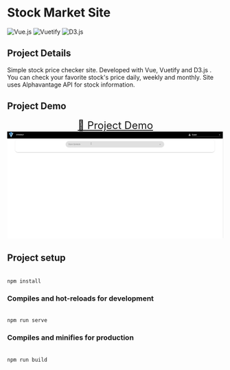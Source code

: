 # Stock Market Site

![Vue.js](https://img.shields.io/static/v1?style=for-the-badge&message=Vue.js&color=222222&logo=Vue.js&logoColor=4FC08D&label=) ![Vuetify](https://img.shields.io/static/v1?style=for-the-badge&message=Vuetify&color=1867C0&logo=Vuetify&logoColor=FFFFFF&label=) ![D3.js](https://img.shields.io/static/v1?style=for-the-badge&message=D3.js&color=222222&logo=D3.js&logoColor=F9A03C&label=)

## Project Details

Simple stock price checker site. Developed with Vue, Vuetify and D3.js . You can check your favorite stock's price daily, weekly and monthly. Site uses Alphavantage API for stock information.

## Project Demo

<center><a style="font-size:24px" href="https://stock-market-site.vercel.app/"> 🌌 Project Demo</a></center>
<img src="SS/stock_market.gif" alt="Website Gif">

## Project setup

```

npm install

```

  

### Compiles and hot-reloads for development

```

npm run serve

```

  

### Compiles and minifies for production

```

npm run build

```